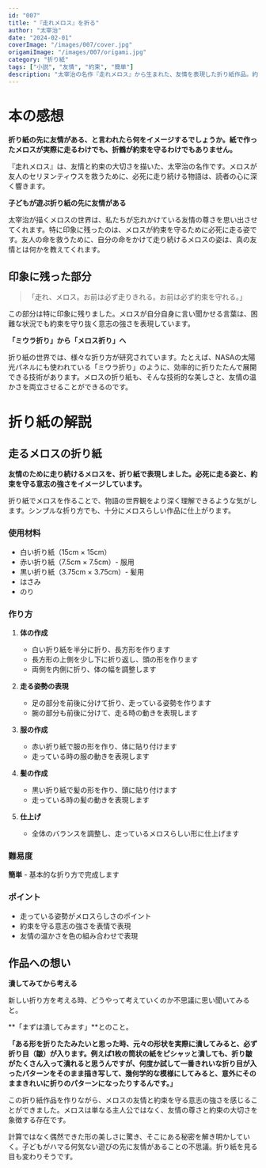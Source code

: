 ```yaml
---
id: "007"
title: "『走れメロス』を折る"
author: "太宰治"
date: "2024-02-01"
coverImage: "/images/007/cover.jpg"
origamiImage: "/images/007/origami.jpg"
category: "折り紙"
tags: ["小説", "友情", "約束", "簡単"]
description: "太宰治の名作『走れメロス』から生まれた、友情を表現した折り紙作品。約束を守る大切さを形にしました。"
---
```


# 本の感想

**折り紙の先に友情がある、と言われたら何をイメージするでしょうか。紙で作ったメロスが実際に走るわけでも、折鶴が約束を守るわけでもありません。**

『走れメロス』は、友情と約束の大切さを描いた、太宰治の名作です。メロスが友人のセリヌンティウスを救うために、必死に走り続ける物語は、読者の心に深く響きます。

**子どもが遊ぶ折り紙の先に友情がある**

太宰治が描くメロスの世界は、私たちが忘れかけている友情の尊さを思い出させてくれます。特に印象に残ったのは、メロスが約束を守るために必死に走る姿です。友人の命を救うために、自分の命をかけて走り続けるメロスの姿は、真の友情とは何かを教えてくれます。

## 印象に残った部分

> 「走れ、メロス。お前は必ず走りきれる。お前は必ず約束を守れる。」

この部分は特に印象に残りました。メロスが自分自身に言い聞かせる言葉は、困難な状況でも約束を守り抜く意志の強さを表現しています。

**「ミウラ折り」から「メロス折り」へ**

折り紙の世界では、様々な折り方が研究されています。たとえば、NASAの太陽光パネルにも使われている「ミウラ折り」のように、効率的に折りたたんで展開できる技術があります。メロスの折り紙も、そんな技術的な美しさと、友情の温かさを両立させることができるのです。

# 折り紙の解説

## 走るメロスの折り紙

**友情のために走り続けるメロスを、折り紙で表現しました。必死に走る姿と、約束を守る意志の強さをイメージしています。**

折り紙でメロスを作ることで、物語の世界観をより深く理解できるような気がします。シンプルな折り方でも、十分にメロスらしい作品に仕上がります。

### 使用材料
- 白い折り紙（15cm × 15cm）
- 赤い折り紙（7.5cm × 7.5cm）- 服用
- 黒い折り紙（3.75cm × 3.75cm）- 髪用
- はさみ
- のり

### 作り方

1. **体の作成**
   - 白い折り紙を半分に折り、長方形を作ります
   - 長方形の上側を少し下に折り返し、頭の形を作ります
   - 両側を内側に折り、体の幅を調整します

2. **走る姿勢の表現**
   - 足の部分を前後に分けて折り、走っている姿勢を作ります
   - 腕の部分も前後に分けて、走る時の動きを表現します

3. **服の作成**
   - 赤い折り紙で服の形を作り、体に貼り付けます
   - 走っている時の服の動きを表現します

4. **髪の作成**
   - 黒い折り紙で髪の形を作り、頭に貼り付けます
   - 走っている時の髪の動きを表現します

5. **仕上げ**
   - 全体のバランスを調整し、走っているメロスらしい形に仕上げます

### 難易度
**簡単** - 基本的な折り方で完成します

### ポイント
- 走っている姿勢がメロスらしさのポイント
- 約束を守る意志の強さを表情で表現
- 友情の温かさを色の組み合わせで表現

## 作品への想い

**潰してみてから考える**

新しい折り方を考える時、どうやって考えていくのか不思議に思い聞いてみると。

**「まずは潰してみます」**とのこと。

**「ある形を折りたたみたいと思った時、元々の形状を実際に潰してみると、必ず折り目（皺）が入ります。例えば1枚の筒状の紙をピシャッと潰しても、折り皺がたくさん入って潰れると思うんですが、何度か試して一番きれいな折り目が入ったパターンをそのまま描き写して、幾何学的な模様にしてみると、意外にそのままきれいに折りのパターンになったりするんです。」**

この折り紙作品を作りながら、メロスの友情と約束を守る意志の強さを感じることができました。メロスは単なる主人公ではなく、友情の尊さと約束の大切さを象徴する存在です。

計算ではなく偶然できた形の美しさに驚き、そこにある秘密を解き明かしていく。子どもがハマる何気ない遊びの先に友情があることの不思議。折り紙を見る目も変わりそうです。
